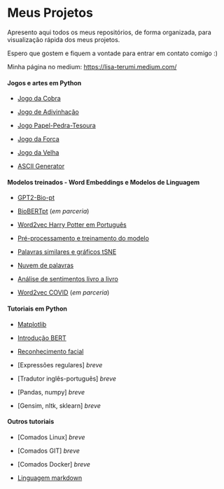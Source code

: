 # Meus Projetos

Apresento aqui todos os meus repositórios, de forma organizada, para visualização rápida dos meus projetos.

Espero que gostem e fiquem a vontade para entrar em contato comigo :)

Minha página no medium: https://lisa-terumi.medium.com/

#### Jogos e artes em Python

- [Jogo da Cobra](https://github.com/lisaterumi/jogo-cobra-python)

- [Jogo de Adivinhação](https://github.com/lisaterumi/jogo-adivinhacao-python)

- [Jogo Papel-Pedra-Tesoura](https://github.com/lisaterumi/pedra-papel-tesoura-python)

- [Jogo da Forca](https://github.com/lisaterumi/jogo-da-forca-em-python)

- [Jogo da Velha](https://github.com/lisaterumi/jogo-da-velha-em-python)

- [ASCII Generator](https://github.com/lisaterumi/Python-ASCII-Art-Generator)

#### Modelos treinados - Word Embeddings e Modelos de Linguagem

- [GPT2-Bio-pt](https://github.com/HAILab-PUCPR/gpt2-bio-pt)

- [BioBERTpt](https://github.com/HAILab-PUCPR/BioBERTpt) (*em parceria*)

- [Word2vec Harry Potter em Português](https://github.com/lisaterumi/word2vec-harry-potter-portugues)

 - [Pré-processamento e treinamento do modelo](https://github.com/lisaterumi/word2vec-harry-potter-portugues/blob/main/%5B1%5D%20Word2Vec%20Harry%20Potter.ipynb)
 - [Palavras similares e gráficos tSNE](https://github.com/lisaterumi/word2vec-harry-potter-portugues/blob/main/%5B2%5D%20tSNE-Harry-Potter.ipynb)
 - [Nuvem de palavras](https://github.com/lisaterumi/word2vec-harry-potter-portugues/blob/main/%5B3%5D%20Nuvem-palavra-Harry-Potter.ipynb)
 - [Análise de sentimentos livro a livro](https://github.com/lisaterumi/word2vec-harry-potter-portugues/blob/main/%5B4%5D%20Analise-Sentimentos-Harry-Potter.ipynb)

- [Word2vec COVID](https://github.com/HAILab-PUCPR/Word2Vec-COVID19-Twitter) (*em parceria*)

#### Tutoriais em Python

- [Matplotlib](https://github.com/lisaterumi/tutorial_matplotlib)

- [Introdução BERT](https://github.com/HAILab-PUCPR/introducao-bert)

- [Reconhecimento facial](https://github.com/lisaterumi/reconhecimento-facial-python)

- [Expressões regulares] *breve*

- [Tradutor inglês-português] *breve*

- [Pandas, numpy] *breve*

- [Gensim, nltk, sklearn] *breve*

#### Outros tutoriais

- [Comados Linux] *breve*

- [Comados GIT] *breve*

- [Comados Docker] *breve*

- [Linguagem markdown](https://github.com/lisaterumi/tutorial-markdown)
